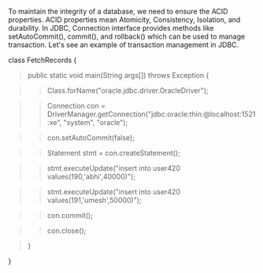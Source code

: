 To maintain the integrity of a database, we need to ensure the ACID
properties. ACID properties mean Atomicity, Consistency, Isolation, and
durability. In JDBC, Connection interface provides methods like
setAutoCommit(), commit(), and rollback() which can be used to manage
transaction. Let's see an example of transaction management in JDBC.

class FetchRecords {

> public static void main(String args\[\]) throws Exception {

> > Class.forName(\"oracle.jdbc.driver.OracleDriver\");

> > Connection con =
> > DriverManager.getConnection(\"jdbc:oracle:thin:@localhost:1521:xe\",
> > \"system\", \"oracle\");

> > con.setAutoCommit(false);

> > Statement stmt = con.createStatement();

> > stmt.executeUpdate(\"insert into user420
> > values(190,'abhi',40000)\");

> > stmt.executeUpdate(\"insert into user420
> > values(191,'umesh',50000)\");

> > con.commit();

> > con.close();

> }

}